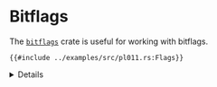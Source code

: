 # Bitflags

The [`bitflags`](https://crates.io/crates/bitflags) crate is useful for working
with bitflags.

```rust,editable,compile_fail
{{#include ../examples/src/pl011.rs:Flags}}
```

<details>

- The `bitflags!` macro creates a newtype something like `Flags(u16)`, along
  with a bunch of method implementations to get and set flags.

</details>
